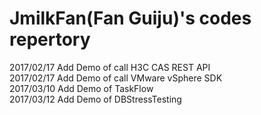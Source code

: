 # JmilkFan(Fan Guiju)'s codes repertory

2017/02/17 Add Demo of call H3C CAS REST API<br>
2017/02/17 Add Demo of call VMware vSphere SDK<br>
2017/03/10 Add Demo of TaskFlow<br>
2017/03/12 Add Demo of DBStressTesting<br>
